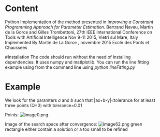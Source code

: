 # Content
Python Implementation of the method presented in 
Im*proving a Constraint Programming Approach for Parameter  Estimation*.
Bertrand Neveu, Martin de la Gorce and Gilles Trombettoni,
27th IEEE International Conference on Tools with Artificial Intelligence 
Nov 9-11 2015, Vietri sul Mare, Italy 
Implemented By Martin de La Gorce , novembre 2015
Ecole des Ponts et Chaussees

#Installation
The code should run without the need of installing dependencies. It uses numpy and matlplotlib.
You can run the line fitting example using from the command line 
using *python lineFitting.py*

# Example

We look for the paramters *a* and *b* such that 
|ax+b-y|<tolerance for at least three points (Q=3)
with tolerance=0.01

Points: 
![image0.png](https://bitbucket.org/repo/dEgXGz/images/274169658-image0.png)

Image of the search space after convergence:
![image62.png](https://bitbucket.org/repo/dEgXGz/images/3579631749-image62.png)
green rectangle either contain a solution or a too small to be refined